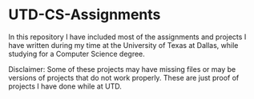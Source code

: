 # UTD-CS-Assignments
In this repository I have included most of the assignments and projects I have written during my time at the University of Texas at Dallas, while studying for a Computer Science degree. 

Disclaimer: Some of these projects may have missing files or may be versions of projects that do not work properly. These are just proof of projects I have done while at UTD.

